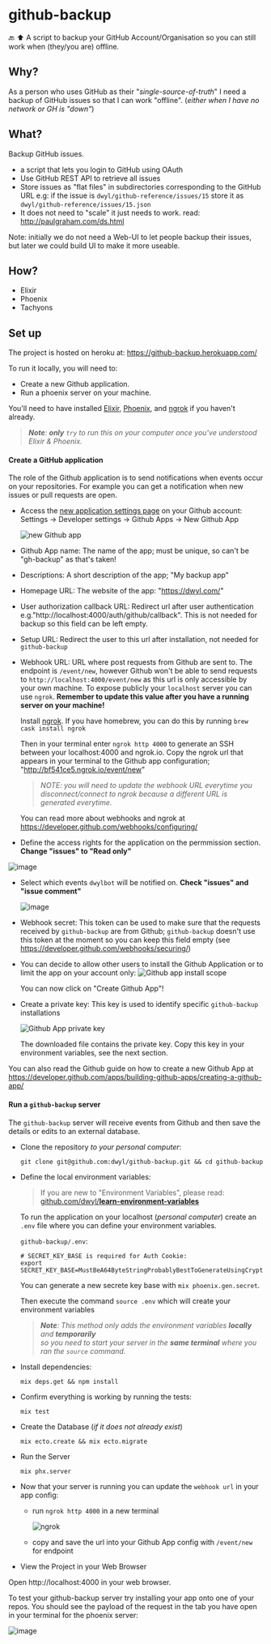 # github-backup
:back: :arrow_up: A script to backup your GitHub Account/Organisation so you can still work when (they/you are) offline.

## Why?

As a person who uses GitHub as their "_single-source-of-truth_"
I need a backup of GitHub issues
so that I can work "offline".
(_either when I have no network or GH is "down"_)

## What?

Backup GitHub issues.

+ a script that lets you login to GitHub using OAuth
+ Use GitHub REST API to retrieve all issues
+ Store issues as "flat files" in subdirectories corresponding to the GitHub URL
e.g: if the issue is `dwyl/github-reference/issues/15`
store it as `dwyl/github-reference/issues/15.json`
+ It does not need to "scale" it just needs to work. read: http://paulgraham.com/ds.html

Note: initially we do not need a Web-UI to let people backup their issues,
but later we could build UI to make it more useable.

## How?

+ Elixir
+ Phoenix
+ Tachyons

## Set up

The project is hosted on heroku at: https://github-backup.herokuapp.com/

To run it locally, you will need to:

- Create a new Github application.
- Run a phoenix server on your machine.

You'll need to have installed [Elixir](https://elixir-lang.org/install.html), [Phoenix](https://hexdocs.pm/phoenix/installation.html), and [ngrok](https://ngrok.com/download) if you haven't already.

> _**Note**: **only** `try` to run this on your computer once
you've understood Elixir & Phoenix._

#### Create a GitHub application

The role of the Github application is to send notifications
when events occur on your repositories.
For example you can get a notification when new issues or pull requests are open.

- Access the [new application settings page](https://github.com/settings/apps/new) on your Github account:
  Settings -> Developer settings -> Github Apps -> New Github App

  ![new Github app](https://user-images.githubusercontent.com/6057298/34667319-75439af0-f460-11e7-8ae5-a9f52944b364.png)


- Github App name: The name of the app; must be unique, so can't be "gh-backup" as that's taken!
- Descriptions: A short description of the app; "My backup app"
- Homepage URL: The website of the app: "https://dwyl.com/"
- User authorization callback URL: Redirect url after user authentication e.g."http://localhost:4000/auth/github/callback". This is not needed for backup so this field can be left empty.
- Setup URL: Redirect the user to this url after installation, not needed for `github-backup`
- Webhook URL: URL where post requests from Github are sent to. The endpoint is ```/event/new```, however Github won't be able to send requests to ```http://localhost:4000/event/new``` as this url is only accessible by your own machine. To expose publicly your `localhost` server you can use `ngrok`. **Remember to update this value after you have a running server on your machine!**

    Install [ngrok](https://ngrok.com). If you have homebrew, you can do this by running `brew cask install ngrok`

    Then in your terminal enter `ngrok http 4000` to generate an SSH between your localhost:4000 and ngrok.io. Copy the ngrok url that appears in your terminal to the Github app configuration; "http://bf541ce5.ngrok.io/event/new"

    > _NOTE: you will need to update the webhook URL everytime you disconnect/connect to ngrok because a different URL is generated everytime._

    You can read more about webhooks and ngrok at https://developer.github.com/webhooks/configuring/
- Define the access rights for the application on the permmission section. **Change "issues" to "Read only"**

![image](https://user-images.githubusercontent.com/16775804/36432698-b50c54f6-1652-11e8-8330-513c06150d05.png)


- Select which events ```dwylbot``` will be notified on. **Check "issues" and "issue comment"**

  ![image](https://user-images.githubusercontent.com/16775804/36432733-d4901592-1652-11e8-841f-06e7b4bf9b4c.png)

- Webhook secret: This token can be used to make sure that the requests received by `github-backup` are from Github; `github-backup` doesn't use this token at the moment so you can keep this field empty (see https://developer.github.com/webhooks/securing/)

- You can decide to allow other users to install the Github Application or to limit the app on your account only:
  ![Github app install scope](https://user-images.githubusercontent.com/6057298/34677046-cf874e96-f486-11e7-9f60-912f3ec2809b.png)

  You can now click on "Create Github App"!

- Create a private key: This key is used to identify specific `github-backup` installations

  ![Github App private key](https://user-images.githubusercontent.com/6057298/34678365-d9d73dd0-f48a-11e7-8d1b-cfbfa11bbcc9.png)

  The downloaded file contains the private key.
  Copy this key in your environment variables, see the next section.


You can also read the Github guide on how to create a new Github App at https://developer.github.com/apps/building-github-apps/creating-a-github-app/

#### Run a `github-backup` server

The `github-backup` server will receive events from Github and then save the details or edits to an external database.

- Clone the repository _to your personal computer_:
  ```
  git clone git@github.com:dwyl/github-backup.git && cd github-backup
  ```
- Define the local environment variables:

  > If you are new to "Environment Variables", please read:
  [github.com/dwyl/**learn-environment-variables**](https://github.com/dwyl/learn-environment-variables)

  To run the application on your localhost (_personal computer_)
  create an `.env` file where you can define your environment variables.

  `github-backup/.env`:
  ```
  # SECRET_KEY_BASE is required for Auth Cookie:
  export SECRET_KEY_BASE=MustBeA64ByteStringProbablyBestToGenerateUsingCryptoOrJustUseThisWithSomeRandomDigitsOnTheEnd1234567890
  ```

  You can generate a new secrete key base with ```mix phoenix.gen.secret```.

  Then execute the command ```source .env``` which will create your environment variables

  > _**Note**: This method only adds the environment variables **locally**
  and **temporarily** <br />
  so you need to start your server in the **same terminal**
  where you ran the `source` command_.

- Install dependencies:

  ```
  mix deps.get && npm install
  ```

- Confirm everything is working by running the tests:

  ```
  mix test
  ```

- Create the Database (_if it does not already exist_)

  ```
  mix ecto.create && mix ecto.migrate
  ```

- Run the Server

  ```
  mix phx.server
  ```

- Now that your server is running you can update the `webhook url` in your app config:
  - run ```ngrok http 4000``` in a new terminal

    ![ngrok](https://user-images.githubusercontent.com/6057298/34685179-73b6d71c-f49f-11e7-8dab-abfc64c9e938.png)
  - copy and save the url into your Github App config with ```/event/new``` for endpoint

- View the Project in your Web Browser

Open http://localhost:4000 in your web browser.

To test your github-backup server try installing your app onto one of your repos. You should see the payload of the request in the tab you have open in your terminal for the phoenix server:

![image](https://user-images.githubusercontent.com/16775804/36433464-77912686-1654-11e8-8a54-0779992d9e18.png)
